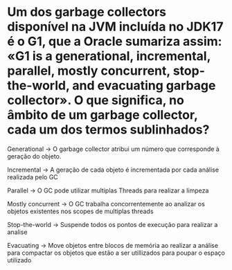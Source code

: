  # Um dos garbage collectors disponível na JVM incluída no JDK17 é o G1, que a Oracle sumariza assim: «G1 is a generational, incremental, parallel, mostly concurrent, stop-the-world, and evacuating garbage collector». O que significa, no âmbito de um garbage collector, cada um dos termos sublinhados?

Generational -> O garbage collector atribui um número que corresponde à geração do objeto.

Incremental -> A geração de cada objeto é incrementada por cada análise realizada pelo GC

Parallel -> O GC pode utilizar multiplas Threads para realizar a limpeza

Mostly concurrent -> O GC trabalha concorrentemente ao analizar os objetos existentes nos scopes de multiplas threads

Stop-the-world -> Suspende todos os pontos de execução para realizar a analise

Evacuating -> Move objetos entre blocos de memória ao realizar a análise para compactar os objetos que estão a ser utillizados para poupar o espaço utilizado